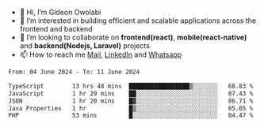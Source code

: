 - 👋 Hi, I’m Gideon Owolabi
- 👀 I’m interested in building efficient and scalable applications across the frontend and backend
- 💞️ I’m looking to collaborate on <b>frontend(react)</b>, <b>mobile(react-native)</b> and <b>backend(Nodejs, Laravel)</b> projects
- 📫 How to reach me <a href="mailto:gideoniyin2021@gmail.com">Mail</a>, <a href="https://www.linkedin.com/in/gideon-owolabi-9b667a232/">LinkedIn</a> and <a href="https://wa.me/2348055377085">Whatsapp</a>

<!---
gude1/gude1 is a ✨ special ✨ repository because its `README.md` (this file) appears on your GitHub profile.
You can click the Preview link to take a look at your changes.
--->

<!--START_SECTION:waka-->

```txt
From: 04 June 2024 - To: 11 June 2024

TypeScript        13 hrs 48 mins  █████████████████▒░░░░░░░   68.83 %
JavaScript        1 hr 29 mins    ██░░░░░░░░░░░░░░░░░░░░░░░   07.43 %
JSON              1 hr 20 mins    █▓░░░░░░░░░░░░░░░░░░░░░░░   06.71 %
Java Properties   1 hr            █▒░░░░░░░░░░░░░░░░░░░░░░░   05.05 %
PHP               53 mins         █░░░░░░░░░░░░░░░░░░░░░░░░   04.47 %
```

<!--END_SECTION:waka-->
